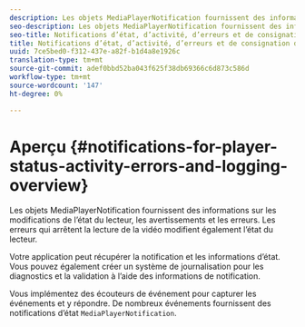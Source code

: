 ```yaml
---
description: Les objets MediaPlayerNotification fournissent des informations sur les modifications de l’état du lecteur, les avertissements et les erreurs. Les erreurs qui arrêtent la lecture de la vidéo modifient également l’état du lecteur.
seo-description: Les objets MediaPlayerNotification fournissent des informations sur les modifications de l’état du lecteur, les avertissements et les erreurs. Les erreurs qui arrêtent la lecture de la vidéo modifient également l’état du lecteur.
seo-title: Notifications d’état, d’activité, d’erreurs et de consignation du lecteur
title: Notifications d’état, d’activité, d’erreurs et de consignation du lecteur
uuid: 7ce5bed0-f312-437e-a82f-b1d4a8e1926c
translation-type: tm+mt
source-git-commit: adef0bbd52ba043f625f38db69366c6d873c586d
workflow-type: tm+mt
source-wordcount: '147'
ht-degree: 0%

---
```



# Aperçu {#notifications-for-player-status-activity-errors-and-logging-overview}

Les objets MediaPlayerNotification fournissent des informations sur les modifications de l’état du lecteur, les avertissements et les erreurs. Les erreurs qui arrêtent la lecture de la vidéo modifient également l’état du lecteur.

Votre application peut récupérer la notification et les informations d’état. Vous pouvez également créer un système de journalisation pour les diagnostics et la validation à l’aide des informations de notification.

Vous implémentez des écouteurs de événement pour capturer les événements et y répondre. De nombreux événements fournissent des notifications d’état `MediaPlayerNotification`.